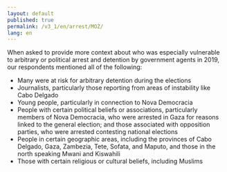 ```yaml
---
layout: default
published: true
permalink: /v3_1/en/arrest/MOZ/
lang: en
---
```

When asked to provide more context about who was especially vulnerable to arbitrary or political arrest and detention by government agents in 2019, our respondents mentioned all of the following: 

- Many were at risk for arbitrary detention during the elections 
- Journalists, particularly those reporting from areas of instability like Cabo Delgado 
- Young people, particularly in connection to Nova Democracia 
- People with certain political beliefs or associations, particularly members of Nova Democracia, who were arrested in Gaza for reasons linked to the general election; and those associated with opposition parties, who were arrested contesting national elections 
- People in certain geographic areas, including the provinces of Cabo Delgado, Gaza, Zambezia, Tete, Sofata, and Maputo, and those in the north speaking Mwani and Kiswahili 
- Those with certain religious or cultural beliefs, including Muslims
 
